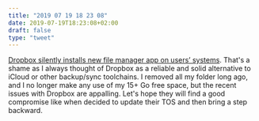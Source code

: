 ```yaml
---
title: "2019 07 19 18 23 08"
date: 2019-07-19T18:23:08+02:00
draft: false
type: "tweet"
---
```

[Dropbox silently installs new file manager app on users’ systems](https://arstechnica.com/gadgets/2019/07/dropbox-silently-installs-new-file-manager-app-on-users-systems/). That's a shame as I always thought of Dropbox as a reliable and solid alternative to iCloud or other backup/sync toolchains. I removed all my folder long ago, and I no longer make any use of my 15+ Go free space, but the recent issues with Dropbox are appalling. Let's hope they will find a good compromise like when decided to update their TOS and then bring a step backward.

